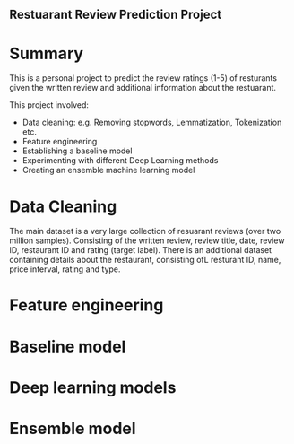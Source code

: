 ## Restuarant Review Prediction Project

# Summary
This is a personal project to predict the review ratings (1-5) of resturants given the written review and additional information about the restuarant.

This project involved:
* Data cleaning: e.g. Removing stopwords, Lemmatization, Tokenization etc.
* Feature engineering
* Establishing a baseline model
* Experimenting with different Deep Learning methods
* Creating an ensemble machine learning model

# Data Cleaning
The main dataset is a very large collection of resuarant reviews (over two million samples). Consisting of the written review, review title, date, review ID, restaurant ID and rating (target label). There is an additional dataset containing details about the restaurant, consisting ofL resturant ID, name, price interval, rating and type.



# Feature engineering

# Baseline model

# Deep learning models

# Ensemble model
